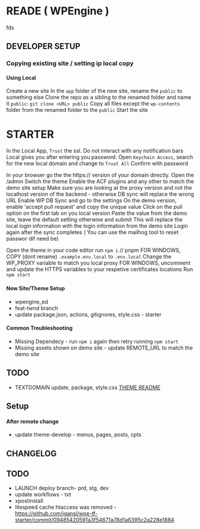 # READE ( WPEngine )

fds





## DEVELOPER SETUP
### Copying existing site / setting ip local copy
#### Using Local
Create a new site
In the `app` folder of the new site, rename the `public` to something else
Clone the repo as a sibling to the renamed folder and name it `public`: `git clone <URL> public`
Copy all files except the `wp-contents` folder from the renamed folder to the `public`
Start the site

# STARTER

In the Local App, `Trust` the ssl.
Do not interact with any notification bars Local gives you after entering you password.
Open `Keychain Access`, search for the new local domain and change to `Trust All`
Confirm with password

In your browser go the the https:// version of your domain directly.
Open the /admin 
Switch the theme
Enable the ACF plugins and any other to match the demo site setup
Make sure you are looking at the proxy version and not the localhost version of the backend - otherwise DB sync will replace the wrong URL
Enable WP DB Sync and go to the settings
On the demo version, enable 'accept pull request' and copy the unique value
Click on the pull option on the first tab on you local version
Paste the value from the demo site, leave the default setting otherwise and submit
This will replace the local login information with the login information from the demo site
Login again after the sync completes ( You can use the mailhog tool to reset passwor dif need be)


Open the theme in your code editor
run `npm i` // pnpm
FOR WINDOWS, COPY (dont rename) `.example.env.local` to `.env.local`
Change the WP_PROXY variable to match you local proxy
FOR WINDOWS, uncomment and update the HTTPS variables to your respetive certificates locations
Run `npm start`



#### New Site/Theme Setup
- wpengine_ed
- feat-twnd branch
- update package.json, actions, gitignores, style.css - starter



#### Common Troubleshooting
- Missing Dependecy - run `npm i` again then retry running `npm start`
- Missing assets shown on demo site - update REMOTE_URL to match the demo site


## TODO
- TEXTDOMAIN update, package, style.css
[THEME README](wp-content/themes/starter/README.md)


## Setup


#### After remote change
- update theme-develop - menus, pages, posts, cpts


## **CHANGELOG**




## **TODO**
- LAUNCH deploy branch- prd, stg, dev
- update workflows - txt
- xpostinstall
- litespeed cache htaccess was removed - https://github.com/jgansl/wpe-tf-starter/commit/09485420591a3f54671a78d1a6395c2a228e1884
